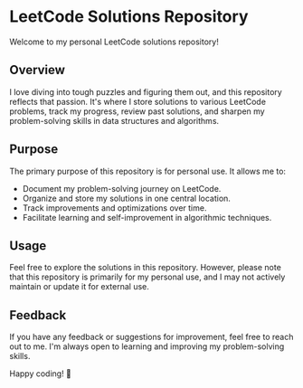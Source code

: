 # LeetCode Solutions Repository

Welcome to my personal LeetCode solutions repository! 

## Overview
I love diving into tough puzzles and figuring them out, and this repository reflects that passion. It's where I store solutions to various LeetCode problems, track my progress, review past solutions, and sharpen my problem-solving skills in data structures and algorithms.

## Purpose

The primary purpose of this repository is for personal use. It allows me to:

- Document my problem-solving journey on LeetCode.
- Organize and store my solutions in one central location.
- Track improvements and optimizations over time.
- Facilitate learning and self-improvement in algorithmic techniques.

## Usage

Feel free to explore the solutions in this repository. However, please note that this repository is primarily for my personal use, and I may not actively maintain or update it for external use.

## Feedback

If you have any feedback or suggestions for improvement, feel free to reach out to me. I'm always open to learning and improving my problem-solving skills.

Happy coding! 🚀
